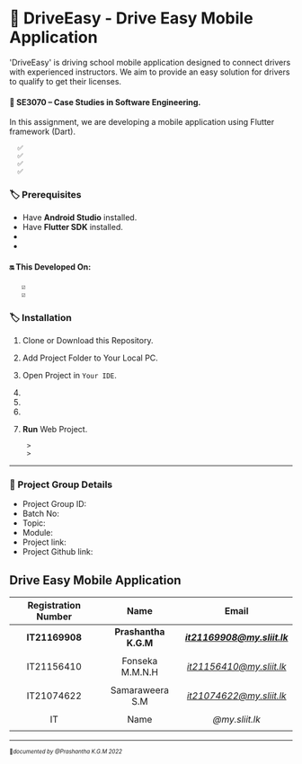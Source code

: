 # **🚗 DriveEasy -  Drive Easy Mobile Application**
'DriveEasy' is  driving school mobile application designed to connect drivers with experienced instructors. We aim to provide an easy solution for drivers to qualify to get their licenses.

#### 🔖 SE3070 – Case Studies in Software Engineering.
  In this assignment, we are developing a mobile application using Flutter framework (Dart). 
 
      ✅  
      ✅   
      ✅ 
      ✅ 


### 🏷️ Prerequisites

- Have **Android Studio** installed.
- Have **Flutter SDK** installed.
- 
- 

#### 🔛 This Developed On: 
       ☑️ 
       ☑️ 


### 🏷️ Installation

01.  Clone or Download this Repository.
02.  Add Project Folder to Your Local PC.
03.  Open Project in `Your IDE`.
04.  
05.  
06.  
07. **Run** Web Project. 

         > 
         >

_____________________

### 🔖 Project Group Details

* Project Group ID: 
* Batch No: 
* Topic: 
* Module: 
* Project link: 
* Project Github link: 

## Drive Easy Mobile Application

| Registration Number |         Name         |            Email             |
|:-------------------:|:--------------------:|:----------------------------:|
|   **IT21169908**    | **Prashantha K.G.M** | ***it21169908@my.sliit.lk*** |
|                     |                      |                              |
|     IT21156410      |   Fonseka M.M.N.H    |   *it21156410@my.sliit.lk*   |
|                     |                      |                              |
|       IT21074622       |   Samaraweera S.M    |   *it21074622@my.sliit.lk*   |
|                     |                      |                              |
|         IT          |         Name         |        *@my.sliit.lk*        |
|                     |                      |                              |

______________


<sub><sup>📌*documented by @Prashantha K.G.M 2022*</sup></sub>


